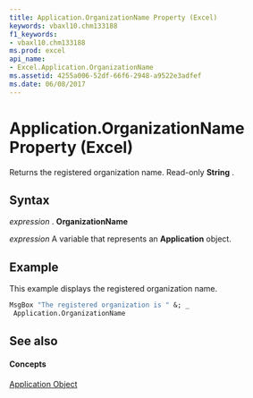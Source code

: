 ```yaml
---
title: Application.OrganizationName Property (Excel)
keywords: vbaxl10.chm133188
f1_keywords:
- vbaxl10.chm133188
ms.prod: excel
api_name:
- Excel.Application.OrganizationName
ms.assetid: 4255a006-52df-66f6-2948-a9522e3adfef
ms.date: 06/08/2017
---
```



# Application.OrganizationName Property (Excel)

Returns the registered organization name. Read-only **String** .


## Syntax

 _expression_ . **OrganizationName**

 _expression_ A variable that represents an **Application** object.


## Example

This example displays the registered organization name.


```vb
MsgBox "The registered organization is " &; _ 
 Application.OrganizationName
```


## See also


#### Concepts


[Application Object](application-object-excel.md)

